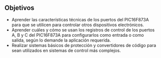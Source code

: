 ## Objetivos

- Aprender las características técnicas de los puertos del PIC16F873A para que se utilicen para controlar otros dispositivos electrónicos.
- Aprender cuáles y cómo se usan los registros de control de los puertos A, B y C del PIC16F873A para configurarlos como entrada o como salida, según lo demande la aplicación requerida.
- Realizar sistemas básicos de protección y convertidores de código para sean utilizados en sistemas de control más complejos.
